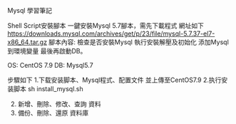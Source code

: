 Mysql 學習筆記  

Shell Script安裝腳本
一鍵安裝Mysql 5.7腳本，需先下載程式  網址如下 https://downloads.mysql.com/archives/get/p/23/file/mysql-5.7.37-el7-x86_64.tar.gz
腳本內容: 檢查是否安裝Mysql  執行安裝解壓及初始化 添加Mysql到環境變量 最後再啟動DB。

OS: CentOS 7.9  DB: Mysql5.7

步驟如下
1.下载安装脚本、Mysql程式、配置文件  並上傳至CentOS7.9
2.执行安装脚本 sh install_mysql.sh


2. 新增、刪除、修改、查詢 資料  
3. 備份、刪除、還原 資料庫

 
